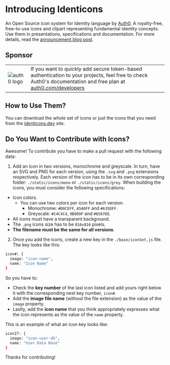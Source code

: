 # Introducing Identicons

An Open Source icon system for Identity language by [Auth0](https://auth0.com). A royalty-free, free-to-use icons and clipart representing fundamental identity concepts. Use them in presentations, specifications and documentation. For more details, read the [announcement blog post](https://auth0.com/blog/introducing-auth0-identicons-identity-icons).

## Sponsor

|||
|-|-|
|![auth0 logo](https://user-images.githubusercontent.com/83319/31722733-de95bbde-b3ea-11e7-96bf-4f4e8f915588.png)|If you want to quickly add secure token-based authentication to your projects, feel free to check Auth0's documentation and free plan at [auth0.com/developers](https://auth0.com/developers?utm_source=GHsponsor&utm_medium=GHsponsor&utm_campaign=identicons&utm_content=auth)|

## How to Use Them?

You can download the whole set of icons or just the icons that you need from the [identicons.dev](https://identicons.dev) site.

## Do You Want to Contribute with Icons?

Awesome! To contribute you have to make a pull request with the following data:

1. Add an icon in two versions, monochrome and greyscale. In turn, have an SVG and PNG for each version, using the `.svg` and `.png` extensions respectively. Each version of the icon has to be in its own corresponding folder: `./static/icons/mono` or `./static/icons/grey`. When building the icons, you must consider the following specifications:

- Icon colors.
  - You can use two colors per icon for each version.
    - Monochrome: `#D0CEFF`, `A5A0FF` and `#635DFF`.
    - Greyscale: `#C4C4C4`, `9B9D9F` and `#65676E`.
- All icons must have a transparent background.
- The `.png` icons size has to be `816x816` pixels.
- **The filename must be the same for all versions**.

2. Once you add the icons, create a new key in the `./base/iconSet.js` file. The key looks like this:

```bash
icon#: {
  image: "icon-name",
  name: "Icon Name"
}
```

So you have to:

- Check the **key number** of the last icon listed and add yours right below it with the corresponding next key number, `icon#`.
- Add the **image file name** (without the file extension) as the value of the `image` property.
- Lastly, add the **icon name** that you think appropriately expresses what the icon represents as the value of the `name` property.

This is an example of what an icon key looks like:

```bash
icon27: {
  image: "icon-user-db",
  name: "User Data Base"
}
```

Thanks for contributing!
